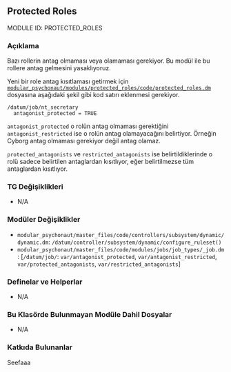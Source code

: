 ## Protected Roles

MODULE ID: PROTECTED_ROLES

### Açıklama

Bazı rollerin antag olmaması veya olamaması gerekiyor. Bu modül ile bu rollere antag gelmesini yasaklıyoruz.

Yeni bir role antag kısıtlaması getirmek için [`modular_psychonaut/modules/protected_roles/code/protected_roles.dm`](code/protected_roles.dm) dosyasına aşağıdaki şekil gibi kod satırı eklenmesi gerekiyor.

```dm
/datum/job/nt_secretary
  antagonist_protected = TRUE
```

`antagonist_protected` o rolün antag olmaması gerektiğini `antagonist_restricted` ise o rolün antag olamayacağını belirtiyor. Örneğin Cyborg antag olmaması gerekiyor değil antag olamaz.

`protected_antagonists` ve `restricted_antagonists` ise belirtildiklerinde o rolü sadece belirtilen antaglardan kısıtlıyor, eğer belirtilmezse tüm antaglardan kısıtlıyor.

### TG Değişiklikleri

- N/A

### Modüler Değişiklikler

- `modular_psychonaut/master_files/code/controllers/subsystem/dynamic/dynamic.dm`: `/datum/controller/subsystem/dynamic/configure_ruleset()`
- `modular_psychonaut/master_files/code/modules/jobs/job_types/_job.dm`: [`/datum/job/`: `var/antagonist_protected`, `var/antagonist_restricted`, `var/protected_antagonists`, `var/restricted_antagonists`]

### Definelar ve Helperlar

- N/A

### Bu Klasörde Bulunmayan Modüle Dahil Dosyalar

- N/A

### Katkıda Bulunanlar

Seefaaa

<!-- Bir rol eklediysen adını buraya yazma, sadece eklediğin müdüle yazman yeterli. -->
